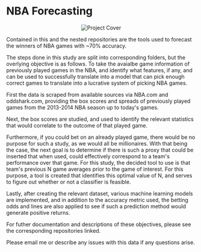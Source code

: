 NBA Forecasting 
===============

<center>

![Project Cover](nbapic.png:large)

</center>


Contained in this and the nested repositories are the tools used to forecast the winners of NBA games with ~70% accuracy. 

The steps done in this study are split into corresponding folders, but the overlying objective is as follows. To take the avaialbe game information of previously played games in the NBA, and identify what features, if any, and can be used to successfully translate into a model that can pick enough correct games to translate into a lucrative system of picking NBA games. 


First the data is scraped from available sources via NBA.com and oddshark.com, providing the box scores and spreads of previously played games from the 2013-2014 NBA season up to today's games. 

Next, the box scores are studied, and used to identify the relevant statistics that would correlate to the outcome of that played game. 

Furthermore, if you could bet on an already played game, there would be no purpose for such a study, as we would all be millionaires. With that being the case, the next goal is to determine if there is such a proxy that could be inserted that when used, could effectively correspond to a team's performance over that game. For this study, the decided tool to use is that team's previous N game averages prior to the game of interest. For this purpose, a tool is created that identifies this optimal value of N, and serves to figure out whether or not a classifier is feasible. 

Lastly, after creating the relevant dataset, various machine learning models are implemented, and in addition to the accuracy metric used, the betting odds and lines are also applied to see if such a prediction method would generate positive returns. 


For futher documentation and descriptions of these objectives, please see the corresponding repositories linked. 

Please email me or describe any issues with this data if any questions arise.

